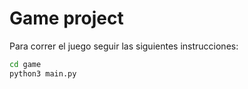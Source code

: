 # Game project

Para correr el juego seguir las siguientes instrucciones:

```sh
cd game
python3 main.py
```
